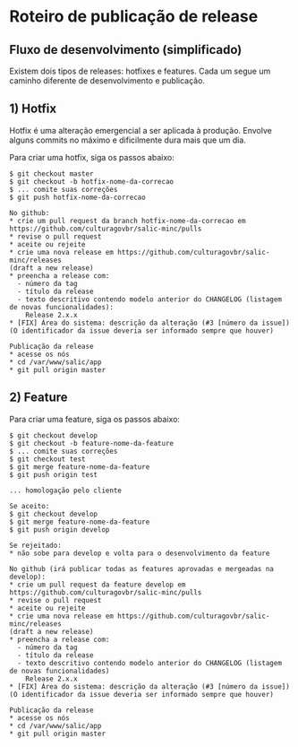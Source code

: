 # Roteiro de publicação de release


## Fluxo de desenvolvimento (simplificado)

Existem dois tipos de releases: hotfixes e features. Cada um segue um caminho diferente de desenvolvimento e publicação.

## 1) Hotfix

Hotfix é uma alteração emergencial a ser aplicada à produção. Envolve alguns commits no máximo e dificilmente dura mais que um dia.

Para criar uma hotfix, siga os passos abaixo:

    $ git checkout master
    $ git checkout -b hotfix-nome-da-correcao
    $ ... comite suas correções
    $ git push hotfix-nome-da-correcao

    No github:
    * crie um pull request da branch hotfix-nome-da-correcao em https://github.com/culturagovbr/salic-minc/pulls
    * revise o pull request
    * aceite ou rejeite
    * crie uma nova release em https://github.com/culturagovbr/salic-minc/releases
    (draft a new release)
    * preencha a release com:
      - número da tag
      - título da release
      - texto descritivo contendo modelo anterior do CHANGELOG (listagem de novas funcionalidades):
        Release 2.x.x
	* [FIX] Área do sistema: descrição da alteração (#3 [número da issue])
	(O identificador da issue deveria ser informado sempre que houver)

    Publicação da release
    * acesse os nós
    * cd /var/www/salic/app
    * git pull origin master
    
## 2) Feature

Para criar uma feature, siga os passos abaixo:

    $ git checkout develop
    $ git checkout -b feature-nome-da-feature
    $ ... comite suas correções
    $ git checkout test
    $ git merge feature-nome-da-feature
    $ git push origin test
    
    ... homologação pelo cliente
    
    Se aceito:
    $ git checkout develop
    $ git merge feature-nome-da-feature
    $ git push origin develop
    
    Se rejeitado:
    * não sobe para develop e volta para o desenvolvimento da feature
    
    No github (irá publicar todas as features aprovadas e mergeadas na develop):
    * crie um pull request da feature develop em https://github.com/culturagovbr/salic-minc/pulls
    * revise o pull request
    * aceite ou rejeite
    * crie uma nova release em https://github.com/culturagovbr/salic-minc/releases
    (draft a new release)
    * preencha a release com:
      - número da tag
      - título da release
      - texto descritivo contendo modelo anterior do CHANGELOG (listagem de novas funcionalidades)
        Release 2.x.x
	* [FIX] Área do sistema: descrição da alteração (#3 [número da issue])
	(O identificador da issue deveria ser informado sempre que houver)

    Publicação da release
    * acesse os nós
    * cd /var/www/salic/app
    * git pull origin master
